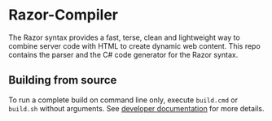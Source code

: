 ﻿# Razor-Compiler

The Razor syntax provides a fast, terse, clean and lightweight way to combine server code with HTML to create dynamic web content. This repo contains the parser and the C# code generator for the Razor syntax.

## Building from source

To run a complete build on command line only, execute `build.cmd` or `build.sh` without arguments. See [developer documentation](https://github.com/aspnet/Home/wiki) for more details.
